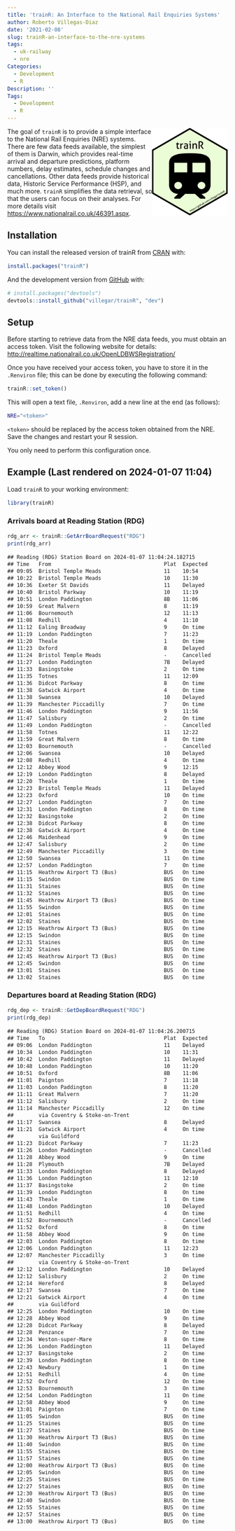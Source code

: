```yaml
---
title: 'trainR: An Interface to the National Rail Enquiries Systems'
author: Roberto Villegas-Diaz
date: '2021-02-08'
slug: trainR-an-interface-to-the-nre-systems
tags:
  - uk-railway
  - nre
Categories:
  - Development
  - R
Description: ''
Tags:
  - Development
  - R
---
```


<img src="https://raw.githubusercontent.com/villegar/trainR/main/inst/images/logo.png" alt="logo" align="right" height=200px/>

The goal of `trainR` is to provide a simple interface to the 
National Rail Enquiries (NRE) systems. There are few data feeds 
available, the simplest of them is Darwin, which provides real-time 
arrival and departure predictions, platform numbers, delay estimates, 
schedule changes and cancellations. Other data feeds provide historical 
data, Historic Service Performance (HSP), and much more. `trainR` 
simplifies the data retrieval, so that the users can focus on their 
analyses. For more details visit 
https://www.nationalrail.co.uk/46391.aspx.

## Installation

You can install the released version of trainR from [CRAN](https://CRAN.R-project.org) with:

``` r
install.packages("trainR")
```

And the development version from [GitHub](https://github.com/) with:

``` r
# install.packages("devtools")
devtools::install_github("villegar/trainR", "dev")
```

## Setup
Before starting to retrieve data from the NRE data feeds, you must obtain an access token. 
Visit the following website for details: http://realtime.nationalrail.co.uk/OpenLDBWSRegistration/

Once you have received your access token, you have to store it in the `.Renviron` file; this can be 
done by executing the following command:


```r
trainR::set_token()
```

This will open a text file, `.Renviron`, add a new line at the end (as follows):

```bash
NRE="<token>"
```

`<token>` should be replaced by the access token obtained from the NRE. Save the changes and restart 
your R session.

You only need to perform this configuration once.

## Example (Last rendered on 2024-01-07 11:04)

Load `trainR` to your working environment:

```r
library(trainR)
```

### Arrivals board at Reading Station (RDG)


```r
rdg_arr <- trainR::GetArrBoardRequest("RDG")
print(rdg_arr)
```

```
## Reading (RDG) Station Board on 2024-01-07 11:04:24.182715
## Time   From                                    Plat  Expected
## 09:05  Bristol Temple Meads                    11    10:54
## 10:22  Bristol Temple Meads                    10    11:30
## 10:36  Exeter St Davids                        11    Delayed
## 10:40  Bristol Parkway                         10    11:19
## 10:51  London Paddington                       8B    11:06
## 10:59  Great Malvern                           8     11:19
## 11:06  Bournemouth                             12    11:13
## 11:08  Redhill                                 4     11:10
## 11:12  Ealing Broadway                         9     On time
## 11:19  London Paddington                       7     11:23
## 11:20  Theale                                  1     On time
## 11:23  Oxford                                  8     Delayed
## 11:24  Bristol Temple Meads                    -     Cancelled
## 11:27  London Paddington                       7B    Delayed
## 11:33  Basingstoke                             2     On time
## 11:35  Totnes                                  11    12:09
## 11:36  Didcot Parkway                          8     On time
## 11:38  Gatwick Airport                         4     On time
## 11:38  Swansea                                 10    Delayed
## 11:39  Manchester Piccadilly                   7     On time
## 11:46  London Paddington                       9     11:56
## 11:47  Salisbury                               2     On time
## 11:49  London Paddington                       -     Cancelled
## 11:58  Totnes                                  11    12:22
## 11:59  Great Malvern                           8     On time
## 12:03  Bournemouth                             -     Cancelled
## 12:06  Swansea                                 10    Delayed
## 12:08  Redhill                                 4     On time
## 12:12  Abbey Wood                              9     12:15
## 12:19  London Paddington                       8     Delayed
## 12:20  Theale                                  1     On time
## 12:23  Bristol Temple Meads                    11    Delayed
## 12:23  Oxford                                  10    On time
## 12:27  London Paddington                       7     On time
## 12:31  London Paddington                       8     On time
## 12:32  Basingstoke                             2     On time
## 12:38  Didcot Parkway                          8     On time
## 12:38  Gatwick Airport                         4     On time
## 12:46  Maidenhead                              9     On time
## 12:47  Salisbury                               2     On time
## 12:49  Manchester Piccadilly                   3     On time
## 12:50  Swansea                                 11    On time
## 12:57  London Paddington                       7     On time
## 11:15  Heathrow Airport T3 (Bus)               BUS   On time
## 11:15  Swindon                                 BUS   On time
## 11:31  Staines                                 BUS   On time
## 11:32  Staines                                 BUS   On time
## 11:45  Heathrow Airport T3 (Bus)               BUS   On time
## 11:55  Swindon                                 BUS   On time
## 12:01  Staines                                 BUS   On time
## 12:02  Staines                                 BUS   On time
## 12:15  Heathrow Airport T3 (Bus)               BUS   On time
## 12:15  Swindon                                 BUS   On time
## 12:31  Staines                                 BUS   On time
## 12:32  Staines                                 BUS   On time
## 12:45  Heathrow Airport T3 (Bus)               BUS   On time
## 12:45  Swindon                                 BUS   On time
## 13:01  Staines                                 BUS   On time
## 13:02  Staines                                 BUS   On time
```

### Departures board at Reading Station (RDG)


```r
rdg_dep <- trainR::GetDepBoardRequest("RDG")
print(rdg_dep)
```

```
## Reading (RDG) Station Board on 2024-01-07 11:04:26.200715
## Time   To                                      Plat  Expected
## 09:06  London Paddington                       11    Delayed
## 10:34  London Paddington                       10    11:31
## 10:42  London Paddington                       11    Delayed
## 10:48  London Paddington                       10    11:20
## 10:51  Oxford                                  8B    11:06
## 11:01  Paignton                                7     11:18
## 11:03  London Paddington                       8     11:20
## 11:11  Great Malvern                           7     11:20
## 11:12  Salisbury                               2     On time
## 11:14  Manchester Piccadilly                   12    On time
##        via Coventry & Stoke-on-Trent           
## 11:17  Swansea                                 8     Delayed
## 11:21  Gatwick Airport                         4     On time
##        via Guildford                           
## 11:23  Didcot Parkway                          7     11:23
## 11:26  London Paddington                       -     Cancelled
## 11:28  Abbey Wood                              9     On time
## 11:28  Plymouth                                7B    Delayed
## 11:33  London Paddington                       8     Delayed
## 11:36  London Paddington                       11    12:10
## 11:37  Basingstoke                             2     On time
## 11:39  London Paddington                       8     On time
## 11:43  Theale                                  1     On time
## 11:48  London Paddington                       10    Delayed
## 11:51  Redhill                                 4     On time
## 11:52  Bournemouth                             -     Cancelled
## 11:52  Oxford                                  8     On time
## 11:58  Abbey Wood                              9     On time
## 12:03  London Paddington                       8     On time
## 12:06  London Paddington                       11    12:23
## 12:07  Manchester Piccadilly                   3     On time
##        via Coventry & Stoke-on-Trent           
## 12:12  London Paddington                       10    Delayed
## 12:12  Salisbury                               2     On time
## 12:14  Hereford                                8     Delayed
## 12:17  Swansea                                 7     On time
## 12:21  Gatwick Airport                         4     On time
##        via Guildford                           
## 12:25  London Paddington                       10    On time
## 12:28  Abbey Wood                              9     On time
## 12:28  Didcot Parkway                          8     Delayed
## 12:28  Penzance                                7     On time
## 12:34  Weston-super-Mare                       8     On time
## 12:36  London Paddington                       11    Delayed
## 12:37  Basingstoke                             2     On time
## 12:39  London Paddington                       8     On time
## 12:43  Newbury                                 1     On time
## 12:51  Redhill                                 4     On time
## 12:52  Oxford                                  12    On time
## 12:53  Bournemouth                             3     On time
## 12:54  London Paddington                       11    On time
## 12:58  Abbey Wood                              9     On time
## 13:01  Paignton                                7     On time
## 11:05  Swindon                                 BUS   On time
## 11:25  Staines                                 BUS   On time
## 11:27  Staines                                 BUS   On time
## 11:30  Heathrow Airport T3 (Bus)               BUS   On time
## 11:40  Swindon                                 BUS   On time
## 11:55  Staines                                 BUS   On time
## 11:57  Staines                                 BUS   On time
## 12:00  Heathrow Airport T3 (Bus)               BUS   On time
## 12:05  Swindon                                 BUS   On time
## 12:25  Staines                                 BUS   On time
## 12:27  Staines                                 BUS   On time
## 12:30  Heathrow Airport T3 (Bus)               BUS   On time
## 12:40  Swindon                                 BUS   On time
## 12:55  Staines                                 BUS   On time
## 12:57  Staines                                 BUS   On time
## 13:00  Heathrow Airport T3 (Bus)               BUS   On time
```
